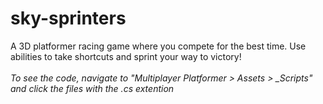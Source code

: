 # sky-sprinters
 A 3D platformer racing game where you compete for the best time. Use abilities to take shortcuts and sprint your way to victory!
 \
 \
*To see the code, navigate to "Multiplayer Platformer > Assets > _Scripts" and click the files with the .cs extention*
